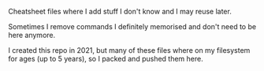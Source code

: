 Cheatsheet files where I add stuff I don't know and I may reuse later.

Sometimes I remove commands I definitely memorised and don't need to be here anymore.

I created this repo in 2021, but many of these files where on my filesystem for ages (up to 5 years), so I packed and pushed them here.
